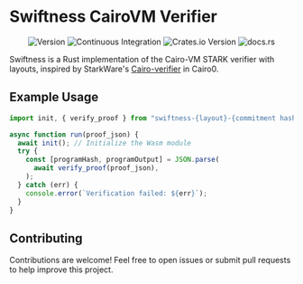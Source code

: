 # Swiftness CairoVM Verifier

<div align="center">

![Version](https://img.shields.io/badge/v0.0.5-green?style=flat-square&logo=git&logoColor=white&label=version)
![Continuous Integration](https://img.shields.io/github/actions/workflow/status/iosis-tech/swiftness/ci.yml?style=flat-square&logo=githubactions&logoColor=white&label=Continuous%20Integration)
![Crates.io Version](https://img.shields.io/crates/v/swiftness?style=flat-square&logo=lootcrate&link=https%3A%2F%2Fcrates.io%2Fcrates%2Fswiftness)
![docs.rs](https://img.shields.io/docsrs/swiftness?style=flat-square&logo=docsdotrs&link=https%3A%2F%2Fdocs.rs%2Fswiftness%2Flatest%2Fswiftness%2F)

</div>

Swiftness is a Rust implementation of the Cairo-VM STARK verifier with layouts, inspired by StarkWare's [Cairo-verifier](https://github.com/starkware-libs/cairo-lang) in Cairo0.

## Example Usage

```js
import init, { verify_proof } from "swiftness-{layout}-{commitment hash}";

async function run(proof_json) {
  await init(); // Initialize the Wasm module
  try {
    const [programHash, programOutput] = JSON.parse(
      await verify_proof(proof_json),
    );
  } catch (err) {
    console.error(`Verification failed: ${err}`);
  }
}
```

## Contributing

Contributions are welcome! Feel free to open issues or submit pull requests to help improve this project.
